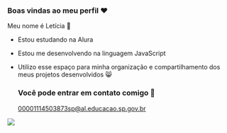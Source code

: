 ### Boas vindas ao meu perfil ❤️

Meu nome é Letícia 🤠

- Estou estudando na Alura
- Estou me desenvolvendo na linguagem JavaScript
- Utilizo esse espaço para minha organização e compartilhamento dos meus projetos desenvolvidos 😸

  ### Você pode entrar em contato comigo 📧

  00001114503873sp@al.educacao.sp.gov.br

![](https://media1.tenor.com/m/GOabrbLMl4AAAAAd/plink-cat-plink.gif)
